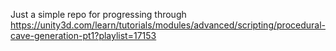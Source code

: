 Just a simple repo for progressing through https://unity3d.com/learn/tutorials/modules/advanced/scripting/procedural-cave-generation-pt1?playlist=17153